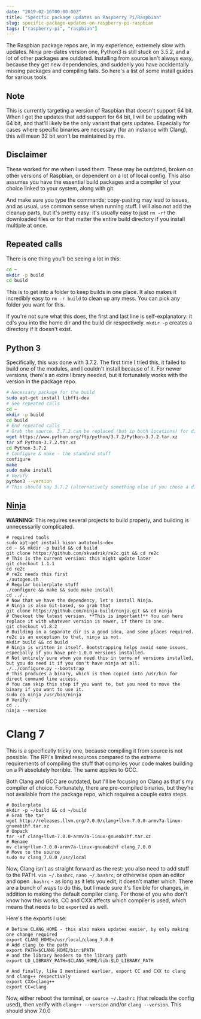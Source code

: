 ```yaml
---
date: "2019-02-16T00:00:00Z"
title: "Specific package updates on Raspberry Pi/Raspbian"
slug: specific-package-updates-on-raspberry-pi-raspbian
tags: ["raspberry-pi", "raspbian"]
---
```


The Raspbian package repos are, in my experience, extremely slow with updates. Ninja pre-dates version one, Python3 is still stuck on 3.5.2, and a lot of other packages are outdated. Installing from source isn't always easy, because they get new dependencies, and suddenly you have accidentally missing packages and compiling fails. So here's a list of some install guides for various tools.

## Note

This is currently targeting a version of Raspbian that doesn't support 64 bit. When I get the updates that add support for 64 bit, I will be updating with 64 bit, and that'll likely be the only variant that gets updates. Especially for cases where specific binaries are necessary (for an instance with Clang), this will mean 32 bit won't be maintained by me.

## Disclaimer

These worked for me when I used them. These may be outdated, broken on other versions of Raspbian, or dependent on a lot of local config. This also assumes you have the essential build packages and a compiler of your choice linked to your system, along with git.

And make sure you type the commands; copy-pasting may lead to issues, and as usual, use common sense when running stuff. I will also not add the cleanup parts, but it's pretty easy: it's usually easy to just `rm -rf` the downloaded files or for that matter the entire build directory if you install multiple at once.

## Repeated calls

There is one thing you'll be seeing a lot in this:

```bash
cd ~
mkdir -p build
cd build
```

This is to get into a folder to keep builds in one place. It also makes it incredibly easy to `rm -r build` to clean up any mess. You can pick any folder you want for this. 

If you're not sure what this does, the first and last line is self-explanatory: it cd's you into the home dir and the build dir respectively. `mkdir -p` creates a directory if it doesn't exist. 

## Python 3

Specifically, this was done with 3.7.2. The first time I tried this, it failed to build one of the modules, and I couldn't install because of it. For newer versions, there's an extra library needed, but it fortunately works with the version in the package repo. 

```bash
# Necessary package for the build
sudo apt-get install libffi-dev
# See repeated calls
cd ~
mkdir -p build
cd build
# End repeated calls
# Grab the source. 3.7.2 can be replaced (but in both locations) for different versions.
wget https://www.python.org/ftp/python/3.7.2/Python-3.7.2.tar.xz
tar xf Python-3.7.2.tar.xz
cd Python-3.7.2
# Configure & make - the standard stuff
configure 
make
sudo make install 
# Verify
python3 --version
# This should say 3.7.2 (alternatively something else if you chose a different version)
```

## [Ninja](https://ninja-build.org)

**WARNING:** This requires several projects to build properly, and building is unnecessarily complicated. 

```
# required tools
sudo apt-get install bison autotools-dev
cd ~ && mkdir -p build && cd build
git clone https://github.com/skvadrik/re2c.git && cd re2c
# This is the current version: this might update later
git checkout 1.1.1 
cd re2c 
# re2c needs this first
./autogen.sh
# Regular boilerplate stuff
./configure && make && sudo make install
cd ../.. 
# Now that we have the dependency, let's install Ninja.
# Ninja is also Git-based, so grab that
git clone https://github.com/ninja-build/ninja.git && cd ninja
# Checkout the latest version. **This is important!** You can here replace it with whatever version is newer, if there is one.
git checkout v1.8.2
# Building in a separate dir is a good idea, and some places required. re2c is an exception to that, ninja is not.
mkdir build && cd build
# Ninja is written in itself. Bootstrapping helps avoid some issues, especially if you have pre-1.0.0 versions installed.
# Not entirely sure when you need this in terms of versions installed, but you do need it if you don't have ninja at all.
./../configure.py --bootstrap
# This produces a binary, which is then copied into /usr/bin for direct command line access.
# You can skip this step if you want to, but you need to move the binary if you want to use it. 
sudo cp ninja /usr/bin/ninja
# Verify:
cd ..
ninja --version
```

# Clang 7

This is a specifically tricky one, because compiling it from source is not possible. The RPi's limited resources compared to the extreme requirements of compiling the stuff that compiles your code makes building on a Pi absolutely horrible. The same applies to GCC.

Both Clang and GCC are outdated, but I'll be focusing on Clang as that's my compiler of choice. Fortunately, there are pre-compiled binaries, but they're not available from the package repo, which requires a couple extra steps.

```
# Boilerplate
mkdir -p ~/build && cd ~/build
# Grab the tar
wget http://releases.llvm.org/7.0.0/clang+llvm-7.0.0-armv7a-linux-gnueabihf.tar.xz
# Unpack
tar -xf clang+llvm-7.0.0-armv7a-linux-gnueabihf.tar.xz
# Rename 
mv clang+llvm-7.0.0-armv7a-linux-gnueabihf clang_7.0.0
# Move to the source
sudo mv clang_7.0.0 /usr/local
```

Now, Clang isn't as straight forward as the rest: you also need to add stuff to the PATH. `vim ~/.bashrc`, `nano ~/.bashrc`, or otherwise open an editor and open `.bashrc` - as long as it lets you edit, it doesn't matter which. There are a bunch of ways to do this, but I made sure it's flexible for changes, in addition to making the default compiler clang. For those of you who don't know how this works, CC and CXX affects which compiler is used, which means that needs to be `export`ed as well.

Here's the exports I use:

```
# Define CLANG_HOME - this also makes updates easier, by only making one change required
export CLANG_HOME=/usr/local/clang_7.0.0
# Add clang to the path
export PATH=$CLANG_HOME/bin:$PATH
# and the library headers to the library path
export LD_LIBRARY_PATH=$CLANG_HOME/lib:$LD_LIBRARY_PATH

# And finally, like I mentioned earlier, export CC and CXX to clang and clang++ respectively
export CXX=clang++
export CC=clang
```

Now, either reboot the terminal, or `source ~/.bashrc` (that reloads the config used), then verify with `clang++ --version` and/or `clang --version`. This should show 7.0.0
